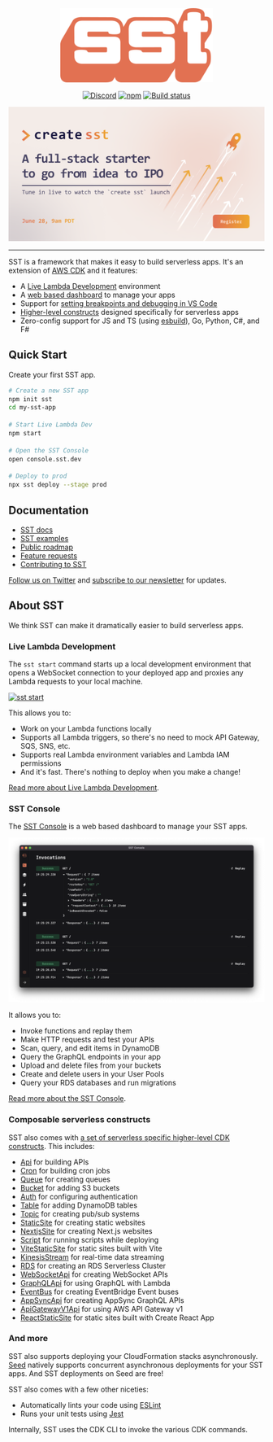 <p align="center">
  <a href="https://sst.dev/">
    <img alt="SST" src="https://raw.githubusercontent.com/serverless-stack/identity/main/sst.svg" width="300" />
  </a>
</p>

<p align="center">
  <a href="https://sst.dev/discord"><img alt="Discord" src="https://img.shields.io/discord/983865673656705025?style=flat-square" /></a>
  <a href="https://www.npmjs.com/package/@serverless-stack/resources"><img alt="npm" src="https://img.shields.io/npm/v/@serverless-stack/resources.svg?style=flat-square" /></a>
  <a href="https://github.com/serverless-stack/sst/actions/workflows/ci.yml"><img alt="Build status" src="https://img.shields.io/github/workflow/status/serverless-stack/sst/CI?style=flat-square" /></a>
</p>

<p align="center">
  <a href="https://www.youtube.com/watch?v=wBTDkLIyMhw">
    <img alt="Launch: create sst" src="packages/create-sst/social-share.png?raw=true&sanitize=true" width="600" />
  </a>
</p>

---

SST is a framework that makes it easy to build serverless apps. It's an extension of [AWS CDK](https://aws.amazon.com/cdk/) and it features:

- A [Live Lambda Development][live] environment
- A [web based dashboard][console_doc] to manage your apps
- Support for [setting breakpoints and debugging in VS Code](https://docs.sst.dev/live-lambda-development#debugging-with-visual-studio-code)
- [Higher-level constructs][resources] designed specifically for serverless apps
- Zero-config support for JS and TS (using [esbuild](https://esbuild.github.io)), Go, Python, C#, and F#

## Quick Start

Create your first SST app.

```bash
# Create a new SST app
npm init sst
cd my-sst-app

# Start Live Lambda Dev
npm start

# Open the SST Console
open console.sst.dev

# Deploy to prod
npx sst deploy --stage prod
```

## Documentation

- [SST docs](https://docs.sst.dev)
- [SST examples](https://sst.dev/examples/index.html)
- [Public roadmap][roadmap]
- [Feature requests][requests]
- [Contributing to SST](CONTRIBUTING.md)

[Follow us on Twitter](https://twitter.com/ServerlessStack) and [subscribe to our newsletter](https://sst.dev/newsletter.html) for updates.

## About SST

We think SST can make it dramatically easier to build serverless apps.

### Live Lambda Development

The `sst start` command starts up a local development environment that opens a WebSocket connection to your deployed app and proxies any Lambda requests to your local machine.

[![sst start](https://d1ne2nltv07ycv.cloudfront.net/SST/sst-start-demo/sst-start-demo-2.gif)](https://www.youtube.com/watch?v=hnTSTm5n11g&feature=youtu.be)

This allows you to:

- Work on your Lambda functions locally
- Supports all Lambda triggers, so there's no need to mock API Gateway, SQS, SNS, etc.
- Supports real Lambda environment variables and Lambda IAM permissions
- And it's fast. There's nothing to deploy when you make a change!

[Read more about Live Lambda Development][live].

### SST Console

The [SST Console][console_doc] is a web based dashboard to manage your SST apps.

[![sst start](www/static/img/console/sst-console-homescreen.png)][console_doc]

It allows you to:

- Invoke functions and replay them
- Make HTTP requests and test your APIs
- Scan, query, and edit items in DynamoDB
- Query the GraphQL endpoints in your app
- Upload and delete files from your buckets
- Create and delete users in your User Pools
- Query your RDS databases and run migrations

[Read more about the SST Console][console_doc].

### Composable serverless constructs

SST also comes with [a set of serverless specific higher-level CDK constructs][resources]. This includes:

- [Api](https://docs.sst.dev/constructs/Api) for building APIs
- [Cron](https://docs.sst.dev/constructs/Cron) for building cron jobs
- [Queue](https://docs.sst.dev/constructs/Queue) for creating queues
- [Bucket](https://docs.sst.dev/constructs/Bucket) for adding S3 buckets
- [Auth](https://docs.sst.dev/constructs/Auth) for configuring authentication
- [Table](https://docs.sst.dev/constructs/Table) for adding DynamoDB tables
- [Topic](https://docs.sst.dev/constructs/Topic) for creating pub/sub systems
- [StaticSite](https://docs.sst.dev/constructs/StaticSite) for creating static websites
- [NextjsSite](https://docs.sst.dev/constructs/NextjsSite) for creating Next.js websites
- [Script](https://docs.sst.dev/constructs/Script) for running scripts while deploying
- [ViteStaticSite](https://docs.sst.dev/constructs/ViteStaticSite) for static sites built with Vite
- [KinesisStream](https://docs.sst.dev/constructs/KinesisStream) for real-time data streaming
- [RDS](https://docs.sst.dev/constructs/RDS) for creating an RDS Serverless Cluster
- [WebSocketApi](https://docs.sst.dev/constructs/WebSocketApi) for creating WebSocket APIs
- [GraphQLApi](https://docs.sst.dev/constructs/GraphQLApi) for using GraphQL with Lambda
- [EventBus](https://docs.sst.dev/constructs/EventBus) for creating EventBridge Event buses
- [AppSyncApi](https://docs.sst.dev/constructs/AppSyncApi) for creating AppSync GraphQL APIs
- [ApiGatewayV1Api](https://docs.sst.dev/constructs/ApiGatewayV1Api) for using AWS API Gateway v1
- [ReactStaticSite](https://docs.sst.dev/constructs/ReactStaticSite) for static sites built with Create React App

### And more

SST also supports deploying your CloudFormation stacks asynchronously. [Seed](https://seed.run) natively supports concurrent asynchronous deployments for your SST apps. And SST deployments on Seed are free!

SST also comes with a few other niceties:

- Automatically lints your code using [ESLint](https://eslint.org/)
- Runs your unit tests using [Jest](https://jestjs.io/)

Internally, SST uses the CDK CLI to invoke the various CDK commands.

[discord]: https://sst.dev/discord
[console_doc]: https://docs.sst.dev/console
[resources]: https://docs.sst.dev/packages/resources
[live]: https://docs.sst.dev/live-lambda-development
[roadmap]: https://github.com/serverless-stack/sst/projects/2
[requests]: https://github.com/serverless-stack/sst/discussions/categories/ideas?discussions_q=category%3AIdeas+sort%3Atop+is%3Aunanswered
